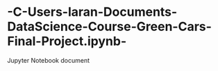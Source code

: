 # -C-Users-laran-Documents-DataScience-Course-Green-Cars-Final-Project.ipynb-
Jupyter Notebook document
